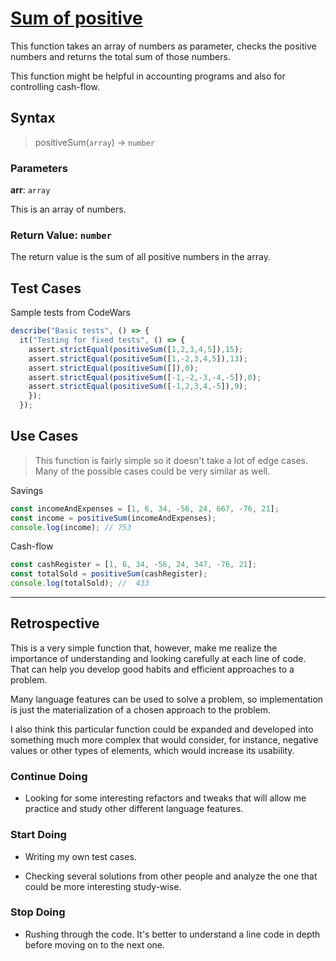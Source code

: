 # [Sum of positive](https://www.codewars.com/kata/5715eaedb436cf5606000381/train/javascript)

This function takes an array of numbers as parameter, checks the positive
numbers and returns the total sum of those numbers.

This function might be helpful in accounting programs and also for controlling cash-flow.

<!--
  describe the function's behavior in your own words.
  explain why someone might want to use this function
-->

## Syntax

> positiveSum(`array`) -> `number`

### Parameters

**arr**: `array`

This is an array of numbers.

<!--
  describe the parameter
-->

### Return Value: `number`

The return value is the sum of all positive numbers in the array.

<!--
  describe the return value
-->

## Test Cases

Sample tests from CodeWars

```js
describe("Basic tests", () => {
  it("Testing for fixed tests", () => {
    assert.strictEqual(positiveSum([1,2,3,4,5]),15);
    assert.strictEqual(positiveSum([1,-2,3,4,5]),13);
    assert.strictEqual(positiveSum([]),0);
    assert.strictEqual(positiveSum([-1,-2,-3,-4,-5]),0);
    assert.strictEqual(positiveSum([-1,2,3,4,-5]),9);
    });
  });
```

<!--
  copy in the test cases from the original challenge

  if you write your own test cases in a sandbox file, include those too
-->

## Use Cases

> This function is fairly simple so it doesn't take a lot of edge cases.
> Many of the possible cases could be very similar as well.

Savings

```js
const incomeAndExpenses = [1, 6, 34, -56, 24, 667, -76, 21];
const income = positiveSum(incomeAndExpenses);
console.log(income); // 753
```

Cash-flow

```js
const cashRegister = [1, 6, 34, -56, 24, 347, -76, 21];
const totalSold = positiveSum(cashRegister);
console.log(totalSold); //  433
```

<!--
  write a minimum of 2 use cases to show this functions behavior.

  try to find interesting _edge cases_, it's good for you ;)
  an edge case is when a function behaves different than you'd expect.
  This will help you and others better understand the function.

  https://www.geeksforgeeks.org/dont-forget-edge-cases/
-->

---

## Retrospective

This is a very simple function that, however, make me realize the importance of
understanding and looking carefully at each line of code. That can help you
develop good habits and efficient approaches to a problem.

Many language features can be used to solve a problem, so implementation is
just the materialization of a chosen approach to the problem.

I also think this particular function could be expanded and developed into something
much more complex that would consider, for instance, negative values or other
types of elements, which would increase its usability.

<!--
  write any notes to help you review this exercise later, and to help others' study it.

  this might include:

  - good ideas to use later in your own code
  - less good ideas to avoid in your own code
  - new vocabulary you learned
  - the most important thing(s) you learned
  - something that you still don't understand but want to keep studying
  - something that surprised you
  - tricks you will want to remember and use later
-->

### Continue Doing

- Looking for some interesting refactors and tweaks that will allow me practice
  and study other different language features.

### Start Doing

- Writing my own test cases.

- Checking several solutions from other people and analyze the one that could be
  more interesting study-wise.

### Stop Doing

- Rushing through the code. It's better to understand a line code in depth
  before moving on to the next one.
